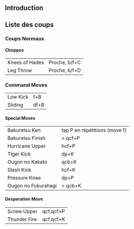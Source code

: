 ## Introduction

## Liste des coups

### Coups Normaux

#### Choppes

|                |               |
|----------------|---------------|
| Knees of Hades | Proche, b/f+C |
| Leg Throw      | Proche, b/f+D |

### Command Moves

|          |      |
|----------|------|
| Low Kick | f+B  |
| Sliding  | df+B |

#### Special Moves

|                     |                               |
|---------------------|-------------------------------|
| Bakuretsu Ken       | tap P en répétitions (move f) |
| Bakuretsu Finish    | \> qcf+P                      |
| Hurricane Upper     | hcf+P                         |
| Tiger Kick          | dp+K                          |
| Ougon no Kakato     | qcb+K                         |
| Slash Kick          | hcf+K                         |
| Pressure Knee       | dp+P                          |
| Ougon no Fukurahagi | \> qcb+K                      |

#### Desperation Move

|              |           |
|--------------|-----------|
| Screw Upper  | qcf,qcf+P |
| Thunder Fire | qcf,qcf+K |
